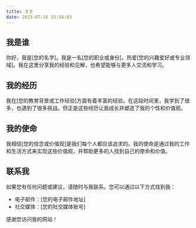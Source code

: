 ```yaml
---
title: 关于
date: 2023-07-16 15:54:03
---
```


## 我是谁

你好，我是[您的名字]。我是一名[您的职业或身份]，热爱[您的兴趣爱好或专业领域]。我在这里分享我的经验和见解，也希望能够与更多人交流和学习。

## 我的经历

我在[您的教育背景或工作经验]方面有着丰富的经验。在这段时间里，我学到了很多，也遇到了很多挑战。但正是这些经历让我成长并塑造了我的个性和价值观。

## 我的使命

我相信[您的信念或价值观]是我们每个人都应该追求的。我的使命是通过我的工作和生活方式来实现这些价值观，并帮助更多的人找到自己的使命和价值。

## 联系我

如果您有任何问题或建议，请随时与我联系。您可以通过以下方式找到我：

- 电子邮件：[您的电子邮件地址]
- 社交媒体：[您的社交媒体账号]

感谢您访问我的网站！